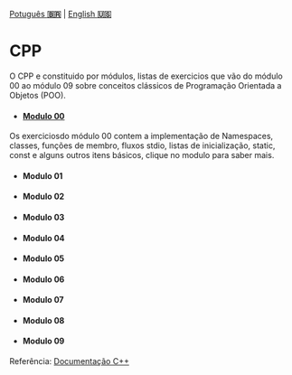 <a href="" target="_blank">Potuguês **🇧🇷**</a> | <a href="./README_en.md" target="_blank">English **🇺🇸**</a>

# CPP

O CPP e constituido por módulos, listas de exercicios que vão do módulo 00 ao módulo 09 sobre conceitos clássicos de Programação Orientada a Objetos (POO).

- #### [Modulo 00]()
Os exerciciosdo módulo 00 contem a implementação de Namespaces, classes, funções de membro, fluxos stdio, listas de inicialização, static, const e alguns outros itens básicos, clique no modulo para saber mais.

- #### Modulo 01
- #### Modulo 02
- #### Modulo 03
- #### Modulo 04
- #### Modulo 05
- #### Modulo 06
- #### Modulo 07
- #### Modulo 08
- #### Modulo 09

Referência: [Documentação C++](https://cplusplus.com/)
